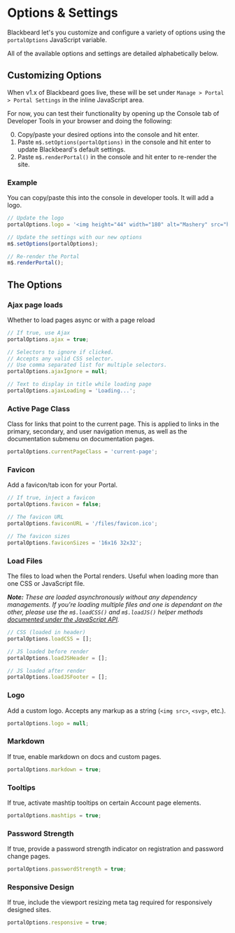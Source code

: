 # Options & Settings

Blackbeard let's you customize and configure a variety of options using the `portalOptions` JavaScript variable.

All of the available options and settings are detailed alphabetically below.

## Customizing Options

When v1.x of Blackbeard goes live, these will be set under `Manage > Portal > Portal Settings` in the inline JavaScript area.

For now, you can test their functionality by opening up the Console tab of Developer Tools in your browser and doing the following:

0. Copy/paste your desired options into the console and hit enter.
0. Paste `m$.setOptions(portalOptions)` in the console and hit enter to update Blackbeard's default settings.
0. Paste `m$.renderPortal()` in the console and hit enter to re-render the site.

### Example

You can copy/paste this into the console in developer tools. It will add a logo.

```js
// Update the logo
portalOptions.logo = '<img height="44" width="180" alt="Mashery" src="https://support.mashery.com/files/tibco-mashery.jpg">';

// Update the settings with our new options
m$.setOptions(portalOptions);

// Re-render the Portal
m$.renderPortal();
```

## The Options

### Ajax page loads
Whether to load pages async or with a page reload

```js
// If true, use Ajax
portalOptions.ajax = true;

// Selectors to ignore if clicked.
// Accepts any valid CSS selector.
// Use comma separated list for multiple selectors.
portalOptions.ajaxIgnore = null;

// Text to display in title while loading page
portalOptions.ajaxLoading = 'Loading...';
```

### Active Page Class
Class for links that point to the current page. This is applied to links in the primary, secondary, and user navigation menus, as well as the documentation submenu on documentation pages.

```js
portalOptions.currentPageClass = 'current-page';
```

### Favicon
Add a favicon/tab icon for your Portal.

```js
// If true, inject a favicon
portalOptions.favicon = false;

// The favicon URL
portalOptions.faviconURL = '/files/favicon.ico';

// The favicon sizes
portalOptions.faviconSizes = '16x16 32x32';
```

### Load Files
The files to load when the Portal renders. Useful when loading more than one CSS or JavaScript file.

*__Note:__ These are loaded asynchronously without any dependency managements. If you're loading multiple files and one is dependant on the other, please use the `m$.loadCSS()` and `m$.loadJS()` helper methods [documented under the JavaScript API](/docs/read/customizing/API).*

```js
// CSS (loaded in header)
portalOptions.loadCSS = [];

// JS loaded before render
portalOptions.loadJSHeader = [];

// JS loaded after render
portalOptions.loadJSFooter = [];
```

### Logo
Add a custom logo. Accepts any markup as a string (`<img src>`, `<svg>`, etc.).

```js
portalOptions.logo = null;
```

### Markdown
If true, enable markdown on docs and custom pages.

```js
portalOptions.markdown = true;
```

### Tooltips
If true, activate mashtip tooltips on certain Account page elements.

```js
portalOptions.mashtips = true;
```

### Password Strength
If true, provide a password strength indicator on registration and password change pages.

```js
portalOptions.passwordStrength = true;
```

### Responsive Design
If true, include the viewport resizing meta tag required for responsively designed sites.

```js
portalOptions.responsive = true;
```